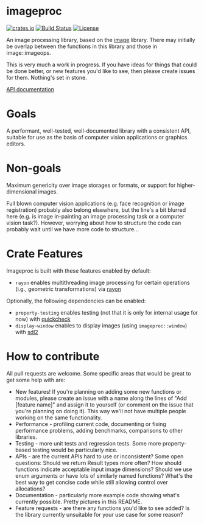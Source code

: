 imageproc
====

[![crates.io](https://img.shields.io/crates/v/imageproc.svg)](https://crates.io/crates/imageproc)
[![Build Status](https://travis-ci.org/image-rs/imageproc.svg?branch=master)](https://travis-ci.org/image-rs/imageproc)
[![License](https://img.shields.io/badge/license-MIT-blue.svg)](https://github.com/image-rs/imageproc/blob/master/LICENSE)

An image processing library, based on the [image](https://github.com/image-rs/image) library. There may initially
be overlap between the functions in this library and those in image::imageops.

This is very much a work in progress. If you have ideas for things that could be done better, or new features you'd like to see, then please create issues for them. Nothing's set in stone.

[API documentation](http://docs.rs/imageproc)

# Goals

A performant, well-tested, well-documented library with a consistent API, suitable for use as the basis of computer vision applications or graphics editors.

# Non-goals

Maximum genericity over image storages or formats, or support for higher-dimensional images.

Full blown computer vision applications (e.g. face recognition or image registration) probably also belong elsewhere, but the line's a bit blurred here (e.g. is image in-painting an image processing task or a computer vision task?). However, worrying about how to structure the code can probably wait until we have more code to structure...

# Crate Features

Imageproc is built with these features enabled by default:

-   `rayon` enables multithreading image processing for certain operations (i.g., geometric transformations) via [rayon](https://github.com/rayon-rs/rayon)

Optionally, the following dependencies can be enabled:

-   `property-testing` enables testing (not that it is only for internal usage for now) with [quickcheck](https://github.com/BurntSushi/quickcheck)
-   `display-window` enables to display images (using `imageproc::window`) with [sdl2](https://github.com/Rust-SDL2/rust-sdl2)

# How to contribute

All pull requests are welcome. Some specific areas that would be great to get some help with are:

* New features! If you're planning on adding some new functions or modules, please create an issue with a name along the lines of "Add [feature name]" and assign it to yourself (or comment on the issue that you're planning on doing it). This way we'll not have multiple people working on the same functionality.
* Performance - profiling current code, documenting or fixing performance problems, adding benchmarks, comparisons to other libraries.
* Testing - more unit tests and regression tests. Some more property-based testing would be particularly nice.
* APIs - are the current APIs hard to use or inconsistent? Some open questions: Should we return Result types more often? How should functions indicate acceptable input image dimensions? Should we use enum arguments or have lots of similarly named functions? What's the best way to get concise code while still allowing control over allocations?
* Documentation - particularly more example code showing what's currently possible. Pretty pictures in this README.
* Feature requests - are there any functions you'd like to see added? Is the library currently unsuitable for your use case for some reason?

